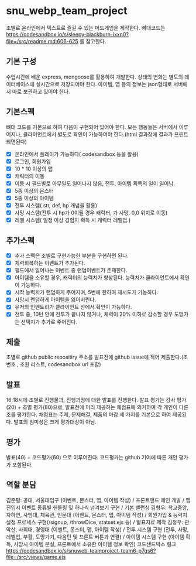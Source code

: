 # snu_webp_team_project
조별로 온라인에서 텍스트로 즐길 수 있는 머드게임을 제작한다.
뼈대코드는 https://codesandbox.io/s/sleepy-blackburn-ixxn0?file=/src/readme.md:606-625 를 참고한다.

## 기본 구성
수업시간에 배운 express, mongoose를 활용하여 개발한다. 상태의 변화는 별도의 데이터베이스에 실시간으로 저장되어야 한다. 아이템, 맵 등의 정보는 json형태로 서버에서 따로 보관하고 있어야 한다.

## 기본스펙
뼈대 코드를 기본으로 하여 다음이 구현되어 있어야 한다. 모든 행동들은 서버에서 이루어지나, 클라이언트에서 별도로 확인이 가능하여야 한다.(html 결과창에 결과가 프린트되면된다)

- [X] 온라인에서 플레이가 가능하다( codesandbox 등을 활용)
- [X] 로그인, 회원가입
- [X] 10 * 10 이상의 맵
- [X] 캐릭터의 이동
- [X] 이동 시 필드별로 아무일도 일어나지 않음, 전투, 아이템 획득의 일이 일어남.
- [X] 5종 이상의 몬스터
- [X] 5종 이상의 아이템
- [X] 전투 시스템( str, def, hp 개념을 활용)
- [X] 사망 시스템(전투 시 hp가 0이될 경우 캐릭터, 가 사망. 0,0 위치로 이동)
- [X] 레벨 시스템( 일정 이상 경험치 획득 시 캐릭터 레벨업.)
 
## 추가스펙
- [X] 추가 스펙은 조별로 구현가능한 부분을 구현하면 된다.
- [X] 체력회복하는 이벤트가 추가된다.
- [X] 필드에서 일어나는 이벤트 중 랜덤이벤트가 존재한다.
- [X] 아이템을 소유할 경우, 캐릭터의 능력치가 향상된다. 능력치가 클라이언트에서 확인이 가능하다.
- [X] 시작 능력치가 랜덤하게 주어지며, 5번에 한하여 재시도가 가능하다.
- [X] 사망시 랜덤하게 아이템을 잃어버린다.
- [X] 유저의 인벤토리가 클라이언트 상에서 확인이 가능하다.
- [X] 전투 중, 10턴 안에 전투가 끝나지 않거나, 체력이 20% 이하로 감소할 경우 도망가는 선택지가 추가로 주어진다.
 
## 제출
조별로 github public repositiry 주소를 발표전에 github issue에 적어 제출한다.(조 번호 , 조원 리스트, codesandbox url 포함)

## 발표
16 18시에 조별로 진행물과, 진행과정에 대한 발표를 진행한다. 발표 평가는 강사 평가(20) + 조별 평가(80)으로, 발표전에 미리 제공하는 체점표에 의거하여 각 개인이 다른 조를 평가한다. 채점표는 주제, 문제해결, 제품의 마감 세 가지를 기본으로 하여 제공된다. 발표의 심미성은 크게 평가대상이 아님.

## 평가
발표(40) + 코드평가(60) 으로 이루어진다. 코드평가는 github 기여에 따른 개인 평가가 포함된다.

## 역할 분담
김준평: 공대, 서울대입구 (이벤트, 몬스터, 맵, 아이템 작성) / 프론트앤드 메인 개발 / 맵 진입시 이벤트 종류별 핸들링 및 하나씩 넘겨보기 구현 / 기본 밸런싱
김형우: 학교중앙, 자하연, 사범대, 체육관, 인문대 (이벤트, 몬스터, 맵, 아이템 작성) / 회원가입 & 능력치 설정 프로세스 구현(/signup, /throwDice, statset.ejs 등) / 발표자료 제작
김정우: 관악산, 사회대, 경영대 (이벤트, 몬스터, 맵, 아이템 작성) / 전투 시스템 구현 (전투, 사망, 레벨업, 부활, 도망가기, 다음턴 및 프론트 버튼과 연결) / 아이템 시스템 구현 (아이템 획득, 사망시 아이템 분실, 프론트에서 소유한 아이템 정보 확인)
코드샌드박스 링크 https://codesandbox.io/s/snuweb-teamproject-team6-p7gs6?file=/src/views/game.ejs
